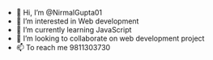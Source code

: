 - 👋 Hi, I’m @NirmalGupta01
- 👀 I’m interested in Web development
- 🌱 I’m currently learning JavaScript
- 💞️ I’m looking to collaborate on web development project
- 📫 To reach me 9811303730

<!---
NirmalGupta01/NirmalGupta01 is a ✨ special ✨ repository because its `README.md` (this file) appears on your GitHub profile.
You can click the Preview link to take a look at your changes.
--->
